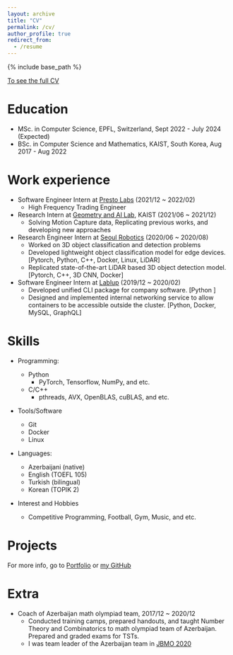 ```yaml
---
layout: archive
title: "CV"
permalink: /cv/
author_profile: true
redirect_from:
  - /resume
---
```


{% include base_path %}

[To see the full CV](/files/cv.pdf)

Education
======
* MSc. in Computer Science, EPFL, Switzerland, Sept 2022 - July 2024 (Expected)
* BSc. in Computer Science and Mathematics, KAIST, South Korea, Aug 2017 - Aug 2022

Work experience
======
* Software Engineer Intern at [Presto Labs](https://www.prestolabs.io/) (2021/12 ~ 2022/02)
  * High Frequency Trading Engineer
* Research Intern at [Geometry and AI Lab](https://mhsung.github.io/), KAIST (2021/06 ~ 2021/12)
  * Solving Motion Capture data, Replicating previous works, and developing new approaches
* Research Engineer Intern at [Seoul Robotics](https://www.seoulrobotics.org/) (2020/06 ~ 2020/08)
  * Worked on 3D object classification and detection problems
  * Developed lightweight object classification model for edge devices.[Pytorch, Python, C++, Docker, Linux, LiDAR]
  * Replicated state-of-the-art LiDAR based 3D object detection model. [Pytorch, C++, 3D CNN, Docker]
* Software Engineer Intern at [Lablup](https://www.lablup.ai/) (2019/12 ~ 2020/02)
  * Developed unified CLI package for company software. [Python ]
  * Designed and implemented internal networking service to allow containers to be accessible outside the cluster. [Python, Docker, MySQL, GraphQL]
  
Skills
======
* Programming:
  * Python
    * PyTorch, Tensorflow, NumPy, and etc.
  * C/C++
    * pthreads, AVX, OpenBLAS, cuBLAS, and etc.

* Tools/Software
  * Git
  * Docker
  * Linux

* Languages:
  * Azerbaijani (native)
  * English (TOEFL 105)
  * Turkish (bilingual)
  * Korean (TOPIK 2)
* Interest and Hobbies
  * Competitive Programming, Football, Gym, Music, and etc.


Projects
======
For more info, go to [Portfolio](/portfolio) or [my GitHub](https://github.com/miraliahmadli/)

<!-- Publications
======
  <ul>{% for post in site.publications %}
    {% include archive-single-cv.html %}
  {% endfor %}</ul>
  
Talks
======
  <ul>{% for post in site.talks %}
    {% include archive-single-talk-cv.html %}
  {% endfor %}</ul>
  
Teaching
======
  <ul>{% for post in site.teaching %}
    {% include archive-single-cv.html %}
  {% endfor %}</ul> -->
  
Extra
======
* Coach of Azerbaijan math olympiad team, 2017/12 ~ 2020/12
  * Conducted training camps, prepared handouts, and taught Number Theory and Combinatorics to math olympiad team of Azerbaijan. Prepared and graded exams for TSTs.
  * I was team leader of the Azerbaijan team in [JBMO 2020](http://www.hms.gr/24jbmo2020/index.html)
